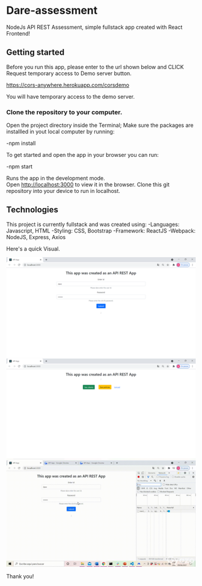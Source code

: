 # Dare-assessment

NodeJs API REST Assessment, simple fullstack app created with React Frontend!

## Getting started

Before you run this app, please enter to the url shown below and CLICK Request temporary access to Demo server button.

https://cors-anywhere.herokuapp.com/corsdemo

You will have temporary access to the demo server.

### Clone the repository to your computer.

Open the project directory inside the Terminal;
Make sure the packages are installled in yout local computer by running:

-npm install

To get started and open the app in your browser you can run:

-npm start

Runs the app in the development mode.<br />
Open [http://localhost:3000](http://localhost:3000) to view it in the browser.
Clone this git repository into your device to run in localhost.

## Technologies

This project is currently fullstack and was created using:
-Languages: Javascript, HTML
-Styling: CSS, Bootstrap
-Framework: ReactJS
-Webpack: NodeJS, Express, Axios

Here's a quick Visual.

<img src="./img/login.png">
<br/>
<img src="./img/view.png">
<br/>
<img src="./img/dare-app.gif">
<br/>

Thank you!
